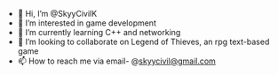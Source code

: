 - 👋 Hi, I’m @SkyyCivilK
- 👀 I’m interested in game development
- 🌱 I’m currently learning C++ and networking
- 💞️ I’m looking to collaborate on Legend of Thieves, an rpg text-based game
- 📫 How to reach me via email- @skyycivil@gmail.com

<!---
SkyyCivilK/SkyyCivilK is a ✨ special ✨ repository because its `README.md` (this file) appears on your GitHub profile.
You can click the Preview link to take a look at your changes.
--->
